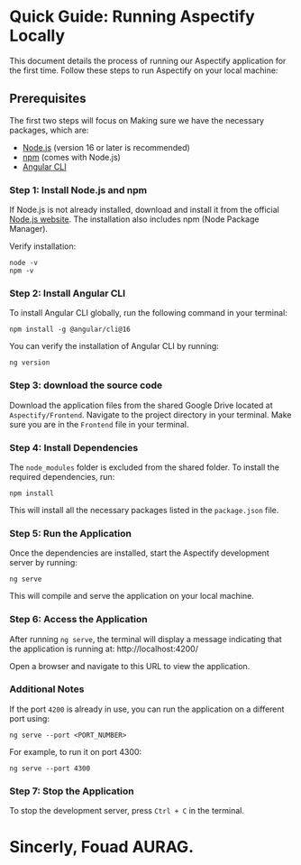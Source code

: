 # Quick Guide: Running Aspectify Locally

This document details the process of running our Aspectify application for the first time. Follow these steps to run Aspectify on your local machine:

## Prerequisites

The first two steps will focus on Making sure we have the necessary packages, which are:

- [Node.js](https://nodejs.org/) (version 16 or later is recommended)
- [npm](https://www.npmjs.com/) (comes with Node.js)
- [Angular CLI](https://angular.io/cli)

### Step 1: Install Node.js and npm

If Node.js is not already installed, download and install it from the official [Node.js website](https://nodejs.org/). The installation also includes npm (Node Package Manager).

Verify installation:

```shell
node -v
npm -v
```

### Step 2: Install Angular CLI

To install Angular CLI globally, run the following command in your terminal:

```shell
npm install -g @angular/cli@16
```

You can verify the installation of Angular CLI by running:

```shell
ng version
```

### Step 3: download the source code

Download the application files from the shared Google Drive located at `Aspectify/Frontend`. Navigate to the project directory in your terminal. Make sure you are in the `Frontend` file in your terminal.

### Step 4: Install Dependencies

The `node_modules` folder is excluded from the shared folder. To install the required dependencies, run:

```shell
npm install
```

This will install all the necessary packages listed in the `package.json` file.

### Step 5: Run the Application

Once the dependencies are installed, start the Aspectify development server by running:
```shell
ng serve
```
This will compile and serve the application on your local machine.

### Step 6: Access the Application

After running `ng serve`, the terminal will display a message indicating that the application is running at:
http://localhost:4200/

Open a browser and navigate to this URL to view the application.

### Additional Notes

If the port `4200` is already in use, you can run the application on a different port using:
```shell
ng serve --port <PORT_NUMBER>
```

For example, to run it on port 4300:
```shell
ng serve --port 4300
```

### Step 7: Stop the Application
To stop the development server, press `Ctrl + C` in the terminal.

# Sincerly, Fouad AURAG.